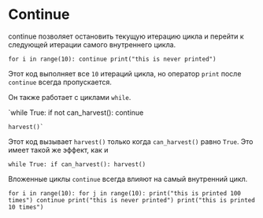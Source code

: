 # Continue
continue позволяет остановить текущую итерацию цикла и перейти к следующей итерации самого внутреннего цикла.

`for i in range(10):
	continue
    print("this is never printed")`

Этот код выполняет все `10` итераций цикла, но оператор `print` после `continue` всегда пропускается.

Он также работает с циклами `while`.

`while True:
	if not can_harvest():
		continue
    
    harvest()`

Этот код вызывает `harvest()` только когда `can_harvest()` равно `True`. 
Это имеет такой же эффект, как и

`while True:
	if can_harvest():
		harvest()`

Вложенные циклы `continue` всегда влияют на самый внутренний цикл.

`for i in range(10):
	for j in range(10):
	    print("this is printed 100 times")
		continue
		print("this is never printed")
	print("this is printed 10 times")`
